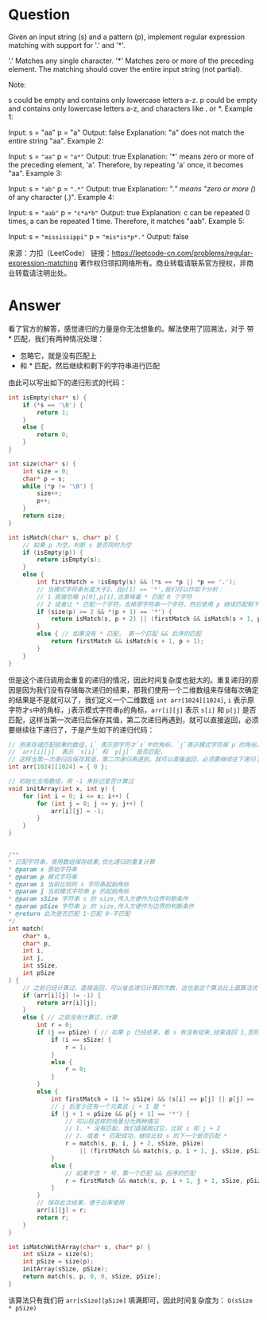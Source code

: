 # Question

Given an input string (s) and a pattern (p), implement regular expression matching with support for '.' and '*'.

'.' Matches any single character.
'*' Matches zero or more of the preceding element.
The matching should cover the entire input string (not partial).

Note:

s could be empty and contains only lowercase letters a-z.
p could be empty and contains only lowercase letters a-z, and characters like . or *.
Example 1:

Input:
s = "aa"
p = "a"
Output: false
Explanation: "a" does not match the entire string "aa".
Example 2:

Input:
s = `"aa"`
p = `"a*"`
Output: true
Explanation: '*' means zero or more of the preceding element, 'a'. Therefore, by repeating 'a' once, it becomes "aa".
Example 3:

Input:
s = `"ab"`
p = `".*"`
Output: true
Explanation: ".*" means "zero or more (*) of any character (.)".
Example 4:

Input:
s = `"aab"`
p = `"c*a*b"`
Output: true
Explanation: c can be repeated 0 times, a can be repeated 1 time. Therefore, it matches "aab".
Example 5:

Input:
s = `"mississippi"`
p = `"mis*is*p*."`
Output: false

来源：力扣（LeetCode）
链接：https://leetcode-cn.com/problems/regular-expression-matching
著作权归领扣网络所有。商业转载请联系官方授权，非商业转载请注明出处。



# Answer

看了官方的解答，感觉递归的力量是你无法想象的。解法使用了回溯法，对于 带 * 匹配，我们有两种情况处理：

* 忽略它，就是没有匹配上
* 和 * 匹配，然后继续和剩下的字符串进行匹配

由此可以写出如下的递归形式的代码：

```c
int isEmpty(char* s) {
	if (*s == '\0') {
		return 1;
	}
	else {
		return 0;
	}
}

int size(char* s) {
	int size = 0;
	char* p = s;
	while (*p != '\0') {
		size++;
		p++;
	}
	return size;
}

int isMatch(char* s, char* p) {
	// 如果 p 为空，判断 s 是否同时为空
	if (isEmpty(p)) {
		return isEmpty(s);
	}
	else {
		int firstMatch = !isEmpty(s) && (*s == *p || *p == '.');
		// 当模式字符串长度大于2，且p[1] == '*',我们可以作如下分析：
		// 1 直接忽略 p[0],p[1],这意味着 * 匹配 0 个字符
		// 2 或者让 * 匹配一个字符，去掉原字符串一个字符，然后使用 p 继续匹配剩下的
		if (size(p) >= 2 && *(p + 1) == '*') {
			return isMatch(s, p + 2) || (firstMatch && isMatch(s + 1, p));
		}
		else { // 如果没有 * 匹配， 第一个匹配 && 后序的匹配
			return firstMatch && isMatch(s + 1, p + 1);
		}
	}
}
```

但是这个递归调用会重复的递归的情况，因此时间复杂度也挺大的。重复递归的原因是因为我们没有存储每次递归的结果，那我们使用一个二维数组来存储每次确定的结果是不是就可以了，我们定义一个二维数组 `int arr[1024][1024]`, `i` 表示原字符才`s`中的角标，`j`表示模式字符串`p`的角标，`arr[i][j]` 表示 `s[i]` 和 `p[j]` 是否匹配，这样当第一次递归后保存其值，第二次递归再遇到，就可以直接返回，必须要继续往下递归了，于是产生如下的递归代码：

```c
// 用来存储匹配结果的数组，i` 表示原字符才`s`中的角标，`j`表示模式字符串`p`的角标，
// `arr[i][j]` 表示 `s[i]` 和 `p[j]` 是否匹配，
// 这样当第一次递归后保存其值，第二次递归再遇到，就可以直接返回，必须要继续往下递归了
int arr[1024][1024] = { 0 };

// 初始化全局数组，用 -1 来标记是否计算过
void initArray(int x, int y) {
	for (int i = 0; i <= x; i++) {
		for (int j = 0; j <= y; j++) {
			arr[i][j] = -1;
		}
	}
}


/**
* 匹配字符串，使用数组保存结果,优化递归的重复计算
* @param s 原始字符串
* @param p 模式字符串
* @param i 当前比较的 s 字符串起始角标
* @param j 当前模式字符串 p 的起始角标
* @param sSize 字符串 s 的 size,传入方便作为边界判断条件
* @param pSize 字符串 p 的 size,传入方便作为边界的判断条件
* @return 此次是否匹配 1-匹配 0-不匹配
*/
int match(
	char* s, 
	char* p, 
	int i, 
	int j, 
	int sSize, 
	int pSize
) {
	// 之前已经计算过，直接返回，可以省去递归计算的次数，这也是这个算法比上面算法优化的地方
	if (arr[i][j] != -1) {
		return arr[i][j];
	}
	else { // 之前没有计算过，计算
		int r = 0;
		if (j == pSize) { // 如果 p 已经结束，看 s 有没有结束,结束返回 1,否则返回 0
			if (i == sSize) {
				r = 1;
			}
			else {
				r = 0;
			}
		}
		else {
			int firstMatch = (i != sSize) && (s[i] == p[j] || p[j] == '.');
			// j 后至少还有一个元素且 j + 1 是 *
			if (j + 1 < pSize && p[j + 1] == '*') {
				// 可以将这样的场景分为两种情况
				// 1. * 没有匹配，我们直接跳过它，比较 s 和 j + 2
				// 2. 或者 * 匹配成功，继续比较 s 的下一个是否匹配 *
				r = match(s, p, i, j + 2, sSize, pSize)
					|| (firstMatch && match(s, p, i + 1, j, sSize, pSize));
			}
			else {
				// 如果不含 * 号，第一个匹配 && 后序的匹配
				r = firstMatch && match(s, p, i + 1, j + 1, sSize, pSize);
			}
		}
		// 保存此次结果，便于后来使用
		arr[i][j] = r;
		return r;
	}
}

int isMatchWithArray(char* s, char* p) {
	int sSize = size(s);
	int pSize = size(p);
	initArray(sSize, pSize);
	return match(s, p, 0, 0, sSize, pSize);
}
```

该算法只有我们将 `arr[sSize][pSize]` 填满即可，因此时间复杂度为： `O(sSize * pSize)`